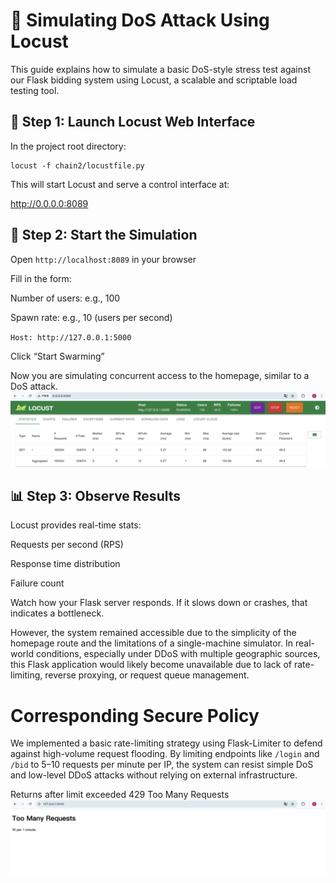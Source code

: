 # 🧪 Simulating DoS Attack Using Locust

This guide explains how to simulate a basic DoS-style stress test against our Flask bidding system using Locust, a scalable and scriptable load testing tool.

## 🧱 Step 1: Launch Locust Web Interface

In the project root directory:
```
locust -f chain2/locustfile.py
```
This will start Locust and serve a control interface at:

http://0.0.0.0:8089

## 🧪 Step 2: Start the Simulation

Open `http://localhost:8089` in your browser

Fill in the form:

Number of users: e.g., 100

Spawn rate: e.g., 10 (users per second)

`Host: http://127.0.0.1:5000`

Click “Start Swarming”

Now you are simulating concurrent access to the homepage, similar to a DoS attack.
![alt text](image.png)
## 📊 Step 3: Observe Results

Locust provides real-time stats:

Requests per second (RPS)

Response time distribution

Failure count

Watch how your Flask server responds. If it slows down or crashes, that indicates a bottleneck.

However, the system remained accessible due to the simplicity of the homepage route and the limitations of a single-machine simulator. In real-world conditions, especially under DDoS with multiple geographic sources, this Flask application would likely become unavailable due to lack of rate-limiting, reverse proxying, or request queue management.

# Corresponding Secure Policy
We implemented a basic rate-limiting strategy using Flask-Limiter to defend against high-volume request flooding. By limiting endpoints like `/login` and `/bid` to 5–10 requests per minute per IP, the system can resist simple DoS and low-level DDoS attacks without relying on external infrastructure.

Returns after limit exceeded 429 Too Many Requests
![alt text](image-1.png)